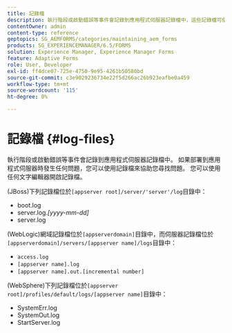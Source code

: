 ```yaml
---
title: 記錄檔
description: 執行階段或啟動錯誤等事件會記錄到應用程式伺服器記錄檔中，這些記錄檔可使用任何文字編輯器開啟。
contentOwner: admin
content-type: reference
geptopics: SG_AEMFORMS/categories/maintaining_aem_forms
products: SG_EXPERIENCEMANAGER/6.5/FORMS
solution: Experience Manager, Experience Manager Forms
feature: Adaptive Forms
role: User, Developer
exl-id: ff4dce07-725e-4750-9e95-4261b50580bd
source-git-commit: c3e9029236734e22f5d266ac26b923eafbe0a459
workflow-type: tm+mt
source-wordcount: '115'
ht-degree: 0%

---
```


# 記錄檔 {#log-files}

執行階段或啟動錯誤等事件會記錄到應用程式伺服器記錄檔中。 如果部署到應用程式伺服器時發生任何問題，您可以使用記錄檔來協助您尋找問題。 您可以使用任何文字編輯器開啟記錄檔。

(JBoss)下列記錄檔位於`[appserver root]/server/'server'/log`目錄中：

* boot.log
* server.log.*[yyyy-mm-dd]*
* server.log

(WebLogic)網域記錄檔位於`[appserverdomain]`目錄中，而伺服器記錄檔位於`[appserverdomain]/servers/[appserver name]/logs`目錄中：

* `access.log`
* `[appserver name].log`
* `[appserver name].out.[incremental number]`

(WebSphere)下列記錄檔位於`[appserver root]/profiles/default/logs/[appserver name]`目錄中：

* SystemErr.log
* SystemOut.log
* StartServer.log
